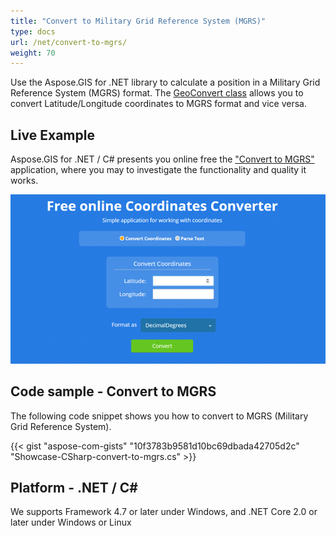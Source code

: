 ```yaml
---
title: "Convert to Military Grid Reference System (MGRS)"
type: docs
url: /net/convert-to-mgrs/
weight: 70
---
```


Use the Aspose.GIS for .NET library to calculate a position in a Military Grid Reference System (MGRS) format. The [GeoConvert class](https://apireference.aspose.com/gis/net/aspose.gis/geoconvert) allows you to convert Latitude/Longitude coordinates to MGRS format and vice versa.

## **Live Example**

Aspose.GIS for .NET / C# presents you online free the ["Convert to MGRS"](https://products.aspose.app/gis/coordinates/convert-to-mgrs) application, where you may to investigate the functionality and quality it works.

![MGRS to {Extension2} Converter App](coordinates.png)

## **Code sample - Convert to MGRS**

The following code snippet shows you how to convert to MGRS (Military Grid Reference System).

{{< gist "aspose-com-gists" "10f3783b9581d10bc69dbada42705d2c" "Showcase-CSharp-convert-to-mgrs.cs" >}}

## **Platform - .NET / C#**

We supports Framework 4.7 or later under Windows, and .NET Core 2.0 or later under Windows or Linux
